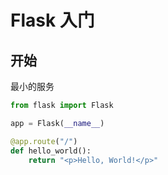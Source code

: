 # Flask 入门

## 开始

最小的服务

```python
from flask import Flask

app = Flask(__name__)

@app.route("/")
def hello_world():
    return "<p>Hello, World!</p>"
```
